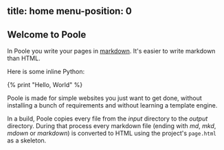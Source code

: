 
title: home
menu-position: 0
---

## Welcome to Poole

In Poole you write your pages in [markdown][md]. It's easier to write
markdown than HTML.

Here is some inline Python:

{%
print "Hello, World"
%}

Poole is made for simple websites you just want to get done, without installing
a bunch of requirements and without learning a template engine.

In a build, Poole copies every file from the *input* directory to the *output*
directory. During that process every markdown file (ending with *md*, *mkd*,
*mdown* or *markdown*) is converted to HTML using the project's `page.html`
as a skeleton.

[md]: http://daringfireball.net/projects/markdown/
